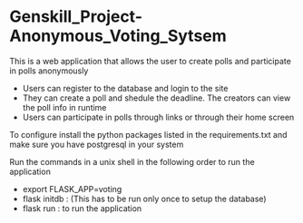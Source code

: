 # Genskill_Project-Anonymous_Voting_Sytsem

This is a web application that allows the user to create polls and participate in polls anonymously

* Users can register to the database and login to the site
* They can create a poll and shedule the deadline. The creators can view the poll info in runtime
* Users can participate in polls through links or through their home screen

To configure install the python packages listed in the requirements.txt and make sure you have postgresql in your system

Run the commands in a unix shell in the following order to run the application

* export FLASK_APP=voting
* flask initdb : (This has to be run only once to setup the database)
* flask run : to run the application


